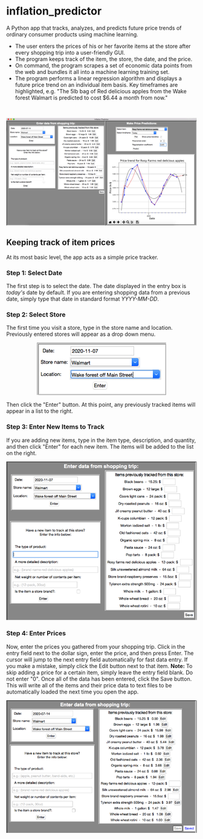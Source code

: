 # inflation_predictor

A Python app that tracks, analyzes, and predicts future price trends of ordinary consumer products using machine learning.

- The user enters the prices of his or her favorite items at the store after every shopping trip into a user-friendly GUI.
- The program keeps track of the item, the store, the date, and the price.
- On command, the program scrapes a set of economic data points from the web and bundles it all into a machine learning training set.
- The program performs a linear regression algorithm and displays a future price trend on an individual item basis. Key timeframes are highlighted, e.g. "The 5lb bag of Red delicious apples from the Wake forest Walmart is predicted to cost $6.44 a month from now."
<br>
<p align="center">
  <img src="https://github.com/jmsbutcher/inflation_predictor/blob/master/Images/GUI_4.png">
</p>

## Keeping track of item prices

At its most basic level, the app acts as a simple price tracker.

### Step 1: Select Date
The first step is to select the date. The date displayed in the entry box is *today's* date by default. If you are entering shopping data from a previous date, simply type that date in standard format *YYYY-MM-DD*.

### Step 2: Select Store
The first time you visit a store, type in the store name and location. Previously entered stores will appear as a drop down menu.

<p align="center">
  <img src="https://github.com/jmsbutcher/inflation_predictor/blob/master/Images/GUI-store_entry.png">
</p>

Then click the "Enter" button. At this point, any previously tracked items will appear in a list to the right.

### Step 3: Enter New Items to Track
If you are adding new items, type in the item type, description, and quantity, and then click "Enter" for each new item. The items will be added to the list on the right.

<p align="center">
  <img src="https://github.com/jmsbutcher/inflation_predictor/blob/master/Images/GUI-entry_1.png">
</p>

### Step 4: Enter Prices
Now, enter the prices you gathered from your shopping trip. Click in the entry field next to the dollar sign, enter the price, and then press Enter. The cursor will jump to the next entry field automatically for fast data entry. If you make a mistake, simply click the Edit button next to that item. 
**Note:** To skip adding a price for a certain item, simply leave the entry field blank. Do not enter "0".
Once all of the data has been entered, click the Save button. This will write all of the items and their price data to text files to be automatically loaded the next time you open the app.

<p align="center">
  <img src="https://github.com/jmsbutcher/inflation_predictor/blob/master/Images/GUI-entry_2.png">
</p>


